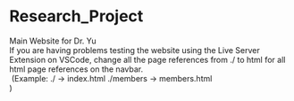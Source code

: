 # Research_Project

Main Website for Dr. Yu
<br>
If you are having problems testing the website using the Live Server Extension on VSCode, change all the page references from
./ to html for all html page references on the navbar.
<br>
&nbsp;(Example: ./        -> index.html
          ./members -> members.html         
)  
